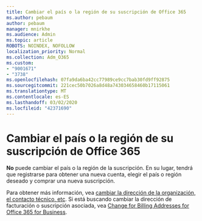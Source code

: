 ```yaml
---
title: Cambiar el país o la región de su suscripción de Office 365
ms.author: pebaum
author: pebaum
manager: mnirkhe
ms.audience: Admin
ms.topic: article
ROBOTS: NOINDEX, NOFOLLOW
localization_priority: Normal
ms.collection: Adm_O365
ms.custom:
- "9001671"
- "3738"
ms.openlocfilehash: 07fa9da6ba42cc77989ce9cc7bab30fd9ff92875
ms.sourcegitcommit: 221cec50b7026a8d48a743034658460b17115061
ms.translationtype: MT
ms.contentlocale: es-ES
ms.lasthandoff: 03/02/2020
ms.locfileid: "42371690"
---
```

# <a name="change-the-country-or-region-for-your-office-365-subscription"></a>Cambiar el país o la región de su suscripción de Office 365

**No** puede cambiar el país o la región de la suscripción. En su lugar, tendrá que registrarse para obtener una nueva cuenta, elegir el país o región deseado y comprar una nueva suscripción. 

Para obtener más información, vea [cambiar la dirección de la organización, el contacto técnico, etc](https://docs.microsoft.com/en-us/microsoft-365/admin/manage/change-address-contact-and-more?view=o365-worldwide). Si está buscando cambiar la dirección de facturación o suscripción asociada, vea [Change for Billing Addresses for Office 365 for Business](https://docs.microsoft.com/en-us/microsoft-365/commerce/billing-and-payments/change-your-billing-addresses?view=o365-worldwide). 
